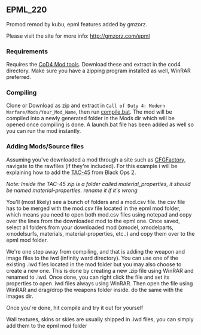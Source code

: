 ## EPML_220

Promod remod by kubu, epml features added by gmzorz. 

Please visit the site for more info: 
http://gmzorz.com/epml

### Requirements 
Requires the [CoD4 Mod tools](https://github.com/promod/CoD4-Mod-Tools). Download these and extract in the cod4 directory. Make sure you have a zipping program installed as well, WinRAR preferred.

### Compiling
Clone or Download as zip and extract in ```Call of Duty 4: Modern Warfare/Mods/Your_Mod_Name```, then run [compile.bat](https://github.com/gmzorz/PromodLive220/blob/master/compile.bat). The mod will be compiled into a newly generated folder in the Mods dir which will be opened once compiling is done. A launch.bat file has been added as well so you can run the mod instantly.

### Adding Mods/Source files
Assuming you've downloaded a mod through a site such as [CFGFactory](http://cfgfactory.com/), navigate to the rawfiles (if they're included). For this example i will be explaining how to add the [TAC-45](http://cfgfactory.com/downloads/show/5b290be6b086a) from Black Ops 2.

*Note: Inside the TAC-45 zip is a folder called material_properties, it should be named material-properties. rename it if it's wrong*

You'll (most likely) see a bunch of folders and a mod.csv file. the csv file has to be merged with the mod.csv file located in the epml mod folder, which means you need to open both mod.csv files using notepad and copy over the lines from the downloaded mod to the epml one. 
Once saved, select all folders from your downloaded mod (xmodel, xmodelparts, xmodelsurfs, materials, material-properties, etc..) and copy them over to the epml mod folder.

We're one step away from compiling, and that is adding the weapon and image files to the iwd (infinity ward directory). You can use one of the existing .iwd files located in the mod folder but you may also choose to create a new one. This is done by creating a new .zip file using WinRAR and renamed to .iwd. Once done, you can right click the file and set its properties to open .iwd files always using WinRAR. Then open the file using WinRAR and drag/drop the weapons folder inside. do the same with the images dir.

Once you're done, hit compile and try it out for yourself

Wall textures, skins or skies are usually shipped in .iwd files, you can simply add them to the epml mod folder
